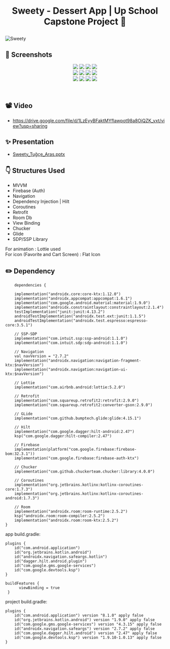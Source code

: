 # <p align="center"> Sweety - Dessert App | Up School Capstone Project 🍰 </p>  

![Sweety](https://github.com/TugceAras/Sweety/assets/79931228/88a2c30e-a598-45b1-8ea5-c2149676f5c0)

<!-- Screenshots -->
## 📸 Screenshots
<p align="center">
  <img src="https://github.com/TugceAras/Sweety/assets/79931228/92b384e8-58ec-4825-b771-fc811ac6ce5e"/>
  <img src="https://github.com/TugceAras/Sweety/assets/79931228/8d905e32-2174-4de8-a0f7-d305f39b0180"/> 
  <img src="https://github.com/TugceAras/Sweety/assets/79931228/42027d44-b13f-4717-9e5c-fef96976d408"/> 
  <img src="https://github.com/TugceAras/Sweety/assets/79931228/5eec328c-2ea2-4c95-8477-0a177accc7f0"/> <br>
  <img src="https://github.com/TugceAras/Sweety/assets/79931228/42088cce-1a4f-47dc-8357-5e684a59a22b"/>
  <img src="https://github.com/TugceAras/Sweety/assets/79931228/a27b72c1-f06b-457f-89ff-336db57a66f2"/>
  <img src="https://github.com/TugceAras/Sweety/assets/79931228/c258a788-39eb-48c4-ac2f-2e1753dba2cc"/>
  <img src="https://github.com/TugceAras/Sweety/assets/79931228/5b9355ed-a423-4a27-83a3-b640c2bb56c6"/> <br>
  <img src="https://github.com/TugceAras/Sweety/assets/79931228/52ccd3e8-fd7b-4567-8bdc-649b727eeece"/>
  <img src="https://github.com/TugceAras/Sweety/assets/79931228/134e32f4-9acb-4be9-ac83-b78d764942f8"/>
  <img src="https://github.com/TugceAras/Sweety/assets/79931228/e05c08ed-3b81-4906-ae89-2c0d8b611bd5"/>
  <img src="https://github.com/TugceAras/Sweety/assets/79931228/b6861320-dc51-4280-ad02-c5ad86d6be51"/>
</p>

<br>

## 📽 Video
- https://drive.google.com/file/d/1LzEyyBFaktMYflawpot98a8OiQZK_yxt/view?usp=sharing

## ✨ Presentation
- [Sweety_Tuğçe_Aras.pptx](https://github.com/TugceAras/Sweety/files/12706639/Sweety_Tugce_Aras.pptx)

<!-- Technologies -->
## :point_down: Structures Used
- MVVM
- Firebase (Auth)
- Navigation
- Dependency Injection | Hilt
- Coroutines
- Retrofit
- Room Db
- View Binding 
- Chucker
- Glide
- SDP/SSP Library

For animation : Lottie used
<br> 
For icon (Favorite and Cart Screen) : Flat Icon 

## :pencil2: Dependency
```
    dependencies {

    implementation("androidx.core:core-ktx:1.12.0")
    implementation("androidx.appcompat:appcompat:1.6.1")
    implementation("com.google.android.material:material:1.9.0")
    implementation("androidx.constraintlayout:constraintlayout:2.1.4")
    testImplementation("junit:junit:4.13.2")
    androidTestImplementation("androidx.test.ext:junit:1.1.5")
    androidTestImplementation("androidx.test.espresso:espresso-core:3.5.1")

    // SSP-SDP
    implementation("com.intuit.ssp:ssp-android:1.1.0")
    implementation("com.intuit.sdp:sdp-android:1.1.0")

    // Navigation
    val navVersion = "2.7.2"
    implementation("androidx.navigation:navigation-fragment-ktx:$navVersion")
    implementation("androidx.navigation:navigation-ui-ktx:$navVersion")

    // Lottie
    implementation("com.airbnb.android:lottie:5.2.0")

    // Retrofit
    implementation("com.squareup.retrofit2:retrofit:2.9.0")
    implementation("com.squareup.retrofit2:converter-gson:2.9.0")

    // GLide
    implementation("com.github.bumptech.glide:glide:4.15.1")

    // Hilt
    implementation("com.google.dagger:hilt-android:2.47")
    ksp("com.google.dagger:hilt-compiler:2.47")

    // Firebase
    implementation(platform("com.google.firebase:firebase-bom:32.3.1"))
    implementation("com.google.firebase:firebase-auth-ktx")

    // Chucker
    implementation("com.github.chuckerteam.chucker:library:4.0.0")

    // Coroutines
    implementation("org.jetbrains.kotlinx:kotlinx-coroutines-core:1.7.3")
    implementation("org.jetbrains.kotlinx:kotlinx-coroutines-android:1.7.3")

    // Room
    implementation("androidx.room:room-runtime:2.5.2")
    ksp("androidx.room:room-compiler:2.5.2")
    implementation("androidx.room:room-ktx:2.5.2")
}
```

app build.gradle:

```
plugins {
    id("com.android.application")
    id("org.jetbrains.kotlin.android")
    id("androidx.navigation.safeargs.kotlin")
    id("dagger.hilt.android.plugin")
    id("com.google.gms.google-services")
    id("com.google.devtools.ksp")
}

buildFeatures {
      viewBinding = true
 }
```
project build.gradle:

```
plugins {
    id("com.android.application") version "8.1.0" apply false
    id("org.jetbrains.kotlin.android") version "1.9.0" apply false
    id("com.google.gms.google-services") version "4.3.15" apply false
    id("androidx.navigation.safeargs") version "2.7.2" apply false
    id("com.google.dagger.hilt.android") version "2.47" apply false
    id("com.google.devtools.ksp") version "1.9.10-1.0.13" apply false
}
```

